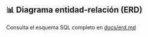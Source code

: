 ## 📊 Diagrama entidad-relación (ERD)

Consulta el esquema SQL completo en [docs/erd.md](docs/erd.md)
